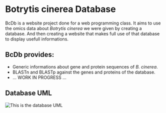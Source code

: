 # Botrytis cinerea Database

BcDb is a website project done for a web programming class. It aims to use the omics data about *Botrytis cinerea* we were given by creating a database. And then creating a website that makes full use of that database to display usefull informations.

## BcDb provides:
- Generic informations about gene and protein sequences of *B. cinerea*.
- BLASTn and BLASTp against the genes and proteins of the database.
- ... WORK IN PROGRESS ...

## Database UML
![This is the database UML](https://github.com/4N701N3/botrytis/data/UML_BcDb.png "BcDb UML")
